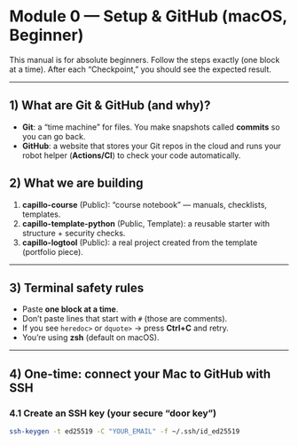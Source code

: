 
# Module 0 — Setup & GitHub (macOS, Beginner)

This manual is for absolute beginners. Follow the steps exactly (one block at a time). After each “Checkpoint,” you should see the expected result.

---

## 1) What are Git & GitHub (and why)?
- **Git**: a “time machine” for files. You make snapshots called **commits** so you can go back.
- **GitHub**: a website that stores your Git repos in the cloud and runs your robot helper (**Actions/CI**) to check your code automatically.

## 2) What we are building
1) **capillo-course** (Public): “course notebook” — manuals, checklists, templates.  
2) **capillo-template-python** (Public, Template): a reusable starter with structure + security checks.  
3) **capillo-logtool** (Public): a real project created from the template (portfolio piece).

---

## 3) Terminal safety rules
- Paste **one block at a time**.
- Don’t paste lines that start with `#` (those are comments).
- If you see `heredoc>` or `dquote>` → press **Ctrl+C** and retry.
- You’re using **zsh** (default on macOS).

---

## 4) One-time: connect your Mac to GitHub with SSH

### 4.1 Create an SSH key (your secure “door key”)
```bash
ssh-keygen -t ed25519 -C "YOUR_EMAIL" -f ~/.ssh/id_ed25519

